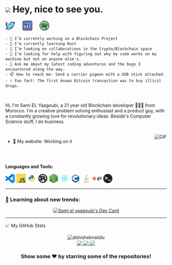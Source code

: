 <h1><img src="https://emojis.slackmojis.com/emojis/images/1531849430/4246/blob-sunglasses.gif?1531849430" width="30"/> Hey, nice to see you.</h1>

<p align="left">
<a href="https://twitter.com/TraderL1z" target="_blank"><img height="30" src="https://raw.githubusercontent.com/AbhishekMaira10/AbhishekMaira10/master/Resources/png/twitter.png?raw=true"></a>&nbsp;&nbsp;&nbsp;&nbsp;&nbsp;
<a href="https://www.linkedin.com/in/sami-elyaagoubi/" target="_blank"><img height="30" src="https://raw.githubusercontent.com/AbhishekMaira10/AbhishekMaira10/master/linkedin.png?raw=true"></a>&nbsp;&nbsp;&nbsp;&nbsp;&nbsp;
<a href="https://open.spotify.com/user/0xezvuudfnhtuij67mmgq13w9?si=df2d5032af214065" target="_blank"><img height="30" src="https://raw.githubusercontent.com/AbhishekMaira10/AbhishekMaira10/master/Resources/png/spotify.png?raw=true"></a>&nbsp;&nbsp;&nbsp;&nbsp;&nbsp;
</p>


```
- 🔭 I’m currently working on a Blockchain Project
- 🌱 I’m currently learning Rust
- 👯 I’m looking on collaborations in the Crypto/Blockchain space
- 🤔 I’m looking for help with figuring out why my code works on my machine but not on anyone else's.
- 💬 Ask me about my latest coding adventures and the bugs I encountered along the way.
- 📫 How to reach me: Send a carrier pigeon with a USB stick attached.
- ⚡ Fun fact: The first known Bitcoin transaction was to buy illicit drugs.
```
<br>

Hi, I'm Sami EL Yaagoubi, a 21 year old Blockchain developer 👨🏻‍💻 from Morocco. I'm a creative problem solving enthusiast and a product guy, with a constantly growing love for revolutionary ideas. Beside's Computer Science stuff, I do business.

<br>


<!-- https://media.giphy.com/media/SWoSkN6DxTszqIKEqv/giphy.gif -->
<!-- <img align="right" height="250" width="400" alt="GIF" src="https://miro.medium.com/max/1360/1*IRGHmiGsa16stedQvIaZfw.gif" /> -->

<img align="right" alt="GIF" src="https://media.giphy.com/media/3ohzdKvLT1DxFxhZAI/giphy.gif" />

 - 🔗 My website: Working on it



 
 <br>

 
 </br>

**Languages and Tools:**
<br>

<code><img height="30" src="https://raw.githubusercontent.com/github/explore/80688e429a7d4ef2fca1e82350fe8e3517d3494d/topics/visual-studio-code/visual-studio-code.png"></code>
<code><img height="30" src="https://raw.githubusercontent.com/github/explore/80688e429a7d4ef2fca1e82350fe8e3517d3494d/topics/javascript/javascript.png"></code>
<code><img height="30" src="https://raw.githubusercontent.com/github/explore/80688e429a7d4ef2fca1e82350fe8e3517d3494d/topics/python/python.png"></code>
<code><img height="30" src="https://raw.githubusercontent.com/github/explore/80688e429a7d4ef2fca1e82350fe8e3517d3494d/topics/rust/rust.png"></code>
<code><img height="30" src = "https://raw.githubusercontent.com/github/explore/80688e429a7d4ef2fca1e82350fe8e3517d3494d/topics/nodejs/nodejs.png"></code>
<code><img height="30" src = "https://raw.githubusercontent.com/github/explore/80688e429a7d4ef2fca1e82350fe8e3517d3494d/topics/react/react.png"></code>
<code><img height="30" src = "https://raw.githubusercontent.com/github/explore/80688e429a7d4ef2fca1e82350fe8e3517d3494d/topics/c/c.png"></code>
<code><img height="30" src = "https://raw.githubusercontent.com/github/explore/80688e429a7d4ef2fca1e82350fe8e3517d3494d/topics/java/java.png"></code>
<code><img height="30" src="https://raw.githubusercontent.com/github/explore/80688e429a7d4ef2fca1e82350fe8e3517d3494d/topics/git/git.png"></code>
<code><img height="30" src="https://raw.githubusercontent.com/github/explore/80688e429a7d4ef2fca1e82350fe8e3517d3494d/topics/terminal/terminal.png"></code>


---
### 📢 Learning about new trends:
<p align="center">
  <a href="https://app.daily.dev/samielyaagoubi"><img src="https://api.daily.dev/devcards/v2/hZd0SHznLqGUIkTb0kaQz.png?type=default&r=0sz" width="356" alt="Sami el yaagoubi's Dev Card"/></a>
</p>

<hr>

<summary>📈 My GitHub Stats</summary>

<p align="center"> <img src="https://github-readme-stats.vercel.app/api?username=L1ZLe&show_icons=true&theme=gotham" alt="abhisheknaiidu" />


</br>

<a href="https://github.com/L1ZLe/ethereum-wallet-miner" target="_blank">
  <img align="center" src="https://github-readme-stats.vercel.app/api/pin/?username=L1ZLe&repo=ethereum-wallet-miner&theme=dracula" />
</a>
<a href="https://github.com/L1ZLe/Fullstack-Blockchain-Tutorial" target="_blank">
 <img align="center" src="https://github-readme-stats.vercel.app/api/pin/?username=L1ZLe&repo=Fullstack-Blockchain-Tutorial&theme=dracula" />
</a>
<a href="https://github.com/L1ZLe/IPFS-nodes-behavior" target="_blank">
 <img align="center" src="https://github-readme-stats.vercel.app/api/pin/?username=L1ZLe&repo=IPFS-nodes-behavior&theme=dracula" />
</a>
<div align="center">

### Show some ❤️ by starring some of the repositories!
</div>
